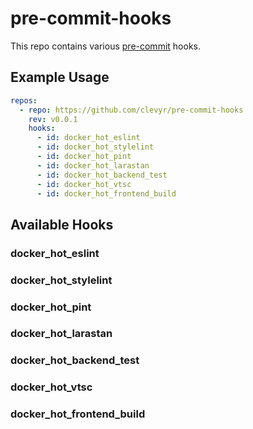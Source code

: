 # pre-commit-hooks

This repo contains various [pre-commit](https://pre-commit.com) hooks.

## Example Usage

```yaml
repos:
  - repo: https://github.com/clevyr/pre-commit-hooks
    rev: v0.0.1
    hooks:
      - id: docker_hot_eslint
      - id: docker_hot_stylelint
      - id: docker_hot_pint
      - id: docker_hot_larastan
      - id: docker_hot_backend_test
      - id: docker_hot_vtsc
      - id: docker_hot_frontend_build
```

## Available Hooks

### docker_hot_eslint

### docker_hot_stylelint

### docker_hot_pint

### docker_hot_larastan

### docker_hot_backend_test

### docker_hot_vtsc

### docker_hot_frontend_build
